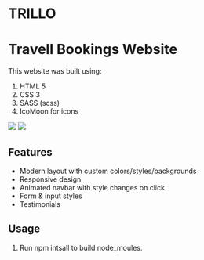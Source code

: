 # TRILLO
# Travell Bookings Website 

This website was built using:
1. HTML 5 <br>
2. CSS 3 <br>
3. SASS (scss) <br>
4. IcoMoon for icons


<img src="./img/Screenshot (12).png" />
<img src="./img/Screenshot (13).png" />

## Features

- Modern layout with custom colors/styles/backgrounds
- Responsive design
- Animated navbar with style changes on click
- Form & input styles
- Testimonials

## Usage
1. Run npm intsall to build node_moules. <br>
